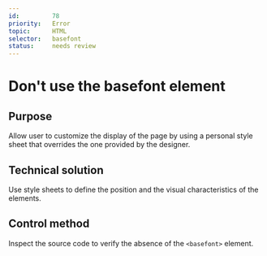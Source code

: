 ```yaml
---
id:         78
priority:   Error
topic:      HTML
selector:   basefont
status:     needs review
---
```


# Don't use the basefont element

## Purpose

Allow user to customize the display of the page by using a personal style sheet that overrides the one provided by the designer.

## Technical solution

Use style sheets to define the position and the visual characteristics of the elements.

## Control method

Inspect the source code to verify the absence of the `<basefont>` element.
